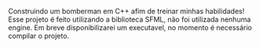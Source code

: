 Construindo um bomberman em C++ afim de treinar minhas habilidades! Esse projeto é feito utilizando a biblioteca SFML, não foi utilizada nenhuma engine. 
Em breve disponibilizarei um executavel, no momento é necessário compilar o projeto.
